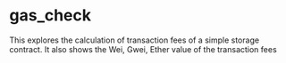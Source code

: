 # gas_check

This explores the calculation of transaction fees of a simple storage contract.
It also shows the Wei, Gwei, Ether value of the transaction fees 
